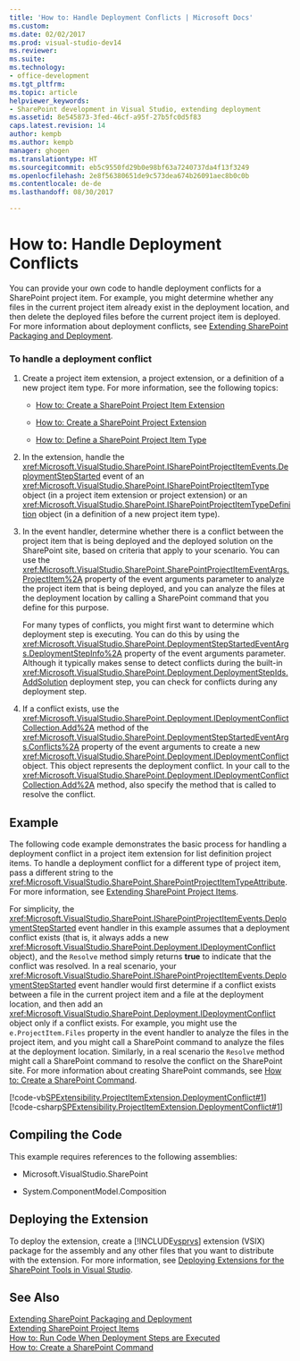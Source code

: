```yaml
---
title: 'How to: Handle Deployment Conflicts | Microsoft Docs'
ms.custom: 
ms.date: 02/02/2017
ms.prod: visual-studio-dev14
ms.reviewer: 
ms.suite: 
ms.technology:
- office-development
ms.tgt_pltfrm: 
ms.topic: article
helpviewer_keywords:
- SharePoint development in Visual Studio, extending deployment
ms.assetid: 8e545873-3fed-46cf-a95f-27b5fc0d5f83
caps.latest.revision: 14
author: kempb
ms.author: kempb
manager: ghogen
ms.translationtype: HT
ms.sourcegitcommit: eb5c9550fd29b0e98bf63a7240737da4f13f3249
ms.openlocfilehash: 2e8f56380651de9c573dea674b26091aec8b0c0b
ms.contentlocale: de-de
ms.lasthandoff: 08/30/2017

---
```

# <a name="how-to-handle-deployment-conflicts"></a>How to: Handle Deployment Conflicts
  You can provide your own code to handle deployment conflicts for a SharePoint project item. For example, you might determine whether any files in the current project item already exist in the deployment location, and then delete the deployed files before the current project item is deployed. For more information about deployment conflicts, see [Extending SharePoint Packaging and Deployment](../sharepoint/extending-sharepoint-packaging-and-deployment.md).  
  
### <a name="to-handle-a-deployment-conflict"></a>To handle a deployment conflict  
  
1.  Create a project item extension, a project extension, or a definition of a new project item type. For more information, see the following topics:  
  
    -   [How to: Create a SharePoint Project Item Extension](../sharepoint/how-to-create-a-sharepoint-project-item-extension.md)  
  
    -   [How to: Create a SharePoint Project Extension](../sharepoint/how-to-create-a-sharepoint-project-extension.md)  
  
    -   [How to: Define a SharePoint Project Item Type](../sharepoint/how-to-define-a-sharepoint-project-item-type.md)  
  
2.  In the extension, handle the <xref:Microsoft.VisualStudio.SharePoint.ISharePointProjectItemEvents.DeploymentStepStarted> event of an <xref:Microsoft.VisualStudio.SharePoint.ISharePointProjectItemType> object (in a project item extension or project extension) or an <xref:Microsoft.VisualStudio.SharePoint.ISharePointProjectItemTypeDefinition> object (in a definition of a new project item type).  
  
3.  In the event handler, determine whether there is a conflict between the project item that is being deployed and the deployed solution on the SharePoint site, based on criteria that apply to your scenario. You can use the <xref:Microsoft.VisualStudio.SharePoint.SharePointProjectItemEventArgs.ProjectItem%2A> property of the event arguments parameter to analyze the project item that is being deployed, and you can analyze the files at the deployment location by calling a SharePoint command that you define for this purpose.  
  
     For many types of conflicts, you might first want to determine which deployment step is executing. You can do this by using the <xref:Microsoft.VisualStudio.SharePoint.DeploymentStepStartedEventArgs.DeploymentStepInfo%2A> property of the event arguments parameter. Although it typically makes sense to detect conflicts during the built-in <xref:Microsoft.VisualStudio.SharePoint.Deployment.DeploymentStepIds.AddSolution> deployment step, you can check for conflicts during any deployment step.  
  
4.  If a conflict exists, use the <xref:Microsoft.VisualStudio.SharePoint.Deployment.IDeploymentConflictCollection.Add%2A> method of the <xref:Microsoft.VisualStudio.SharePoint.DeploymentStepStartedEventArgs.Conflicts%2A> property of the event arguments to create a new <xref:Microsoft.VisualStudio.SharePoint.Deployment.IDeploymentConflict> object. This object represents the deployment conflict. In your call to the <xref:Microsoft.VisualStudio.SharePoint.Deployment.IDeploymentConflictCollection.Add%2A> method, also specify the method that is called to resolve the conflict.  
  
## <a name="example"></a>Example  
 The following code example demonstrates the basic process for handling a deployment conflict in a project item extension for list definition project items. To handle a deployment conflict for a different type of project item, pass a different string to the <xref:Microsoft.VisualStudio.SharePoint.SharePointProjectItemTypeAttribute>. For more information, see [Extending SharePoint Project Items](../sharepoint/extending-sharepoint-project-items.md).  
  
 For simplicity, the <xref:Microsoft.VisualStudio.SharePoint.ISharePointProjectItemEvents.DeploymentStepStarted> event handler in this example assumes that a deployment conflict exists (that is, it always adds a new <xref:Microsoft.VisualStudio.SharePoint.Deployment.IDeploymentConflict> object), and the `Resolve` method simply returns **true** to indicate that the conflict was resolved. In a real scenario, your <xref:Microsoft.VisualStudio.SharePoint.ISharePointProjectItemEvents.DeploymentStepStarted> event handler would first determine if a conflict exists between a file in the current project item and a file at the deployment location, and then add an <xref:Microsoft.VisualStudio.SharePoint.Deployment.IDeploymentConflict> object only if a conflict exists. For example, you might use the `e.ProjectItem.Files` property in the event handler to analyze the files in the project item, and you might call a SharePoint command to analyze the files at the deployment location. Similarly, in a real scenario the `Resolve` method might call a SharePoint command to resolve the conflict on the SharePoint site. For more information about creating SharePoint commands, see [How to: Create a SharePoint Command](../sharepoint/how-to-create-a-sharepoint-command.md).  
  
 [!code-vb[SPExtensibility.ProjectItemExtension.DeploymentConflict#1](../sharepoint/codesnippet/VisualBasic/deploymentconflict/extension/deploymentconflictextension.vb#1)] [!code-csharp[SPExtensibility.ProjectItemExtension.DeploymentConflict#1](../sharepoint/codesnippet/CSharp/deploymentconflict/extension/deploymentconflictextension.cs#1)]  
  
## <a name="compiling-the-code"></a>Compiling the Code  
 This example requires references to the following assemblies:  
  
-   Microsoft.VisualStudio.SharePoint  
  
-   System.ComponentModel.Composition  
  
## <a name="deploying-the-extension"></a>Deploying the Extension  
 To deploy the extension, create a [!INCLUDE[vsprvs](../sharepoint/includes/vsprvs-md.md)] extension (VSIX) package for the assembly and any other files that you want to distribute with the extension. For more information, see [Deploying Extensions for the SharePoint Tools in Visual Studio](../sharepoint/deploying-extensions-for-the-sharepoint-tools-in-visual-studio.md).  
  
## <a name="see-also"></a>See Also  
 [Extending SharePoint Packaging and Deployment](../sharepoint/extending-sharepoint-packaging-and-deployment.md)   
 [Extending SharePoint Project Items](../sharepoint/extending-sharepoint-project-items.md)   
 [How to: Run Code When Deployment Steps are Executed](../sharepoint/how-to-run-code-when-deployment-steps-are-executed.md)   
 [How to: Create a SharePoint Command](../sharepoint/how-to-create-a-sharepoint-command.md)  
  
  
